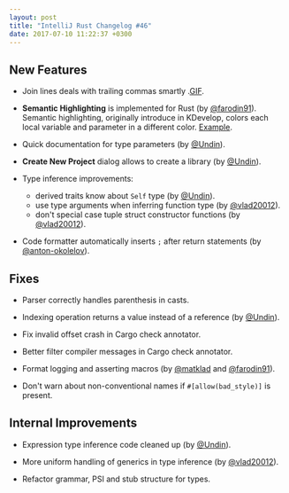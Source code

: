 ```yaml
---
layout: post
title: "IntelliJ Rust Changelog #46"
date: 2017-07-10 11:22:37 +0300
---
```



## New Features

* Join lines deals with trailing commas smartly
  .[GIF](https://zippy.gfycat.com/HandyIdleHarpseal.webm).

* **Semantic Highlighting** is implemented for Rust (by [@farodin91]).
  Semantic highlighting, originally introduce in KDevelop, colors each
  local variable and parameter in a different
  color. [Example](https://user-images.githubusercontent.com/1711539/28011920-bce0147a-656c-11e7-8802-a796cffc75e8.png).

* Quick documentation for type parameters (by [@Undin]).

* **Create New Project** dialog allows to create a library (by [@Undin]).

* Type inference improvements:
  - derived traits know about `Self` type (by [@Undin]).
  - use type arguments when inferring function type (by [@vlad20012]).
  - don't special case tuple struct constructor functions (by
	[@vlad20012]).

* Code formatter automatically inserts `;` after return statements (by
  [@anton-okolelov]).


## Fixes

* Parser correctly handles parenthesis in casts.

* Indexing operation returns a value instead of a reference (by
  [@Undin]).

* Fix invalid offset crash in Cargo check annotator.

* Better filter compiler messages in Cargo check annotator.

* Format logging and asserting macros (by [@matklad] and
  [@farodin91]).

* Don't warn about non-conventional names if `#[allow(bad_style)]` is
  present.


## Internal Improvements

* Expression type inference code cleaned up (by [@Undin]).

* More uniform handling of generics in type inference (by
  [@vlad20012]).

* Refactor grammar, PSI and stub structure for types.


[@Undin]: https://github.com/Undin
[@anton-okolelov]: https://github.com/anton-okolelov
[@farodin91]: https://github.com/farodin91
[@matklad]: https://github.com/matklad
[@vlad20012]: https://github.com/vlad20012
